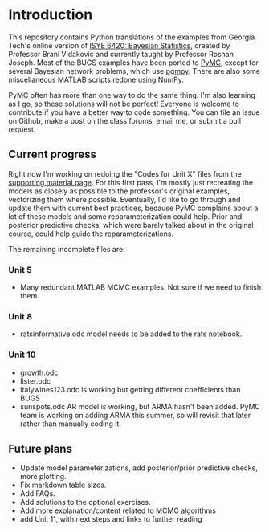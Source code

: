 # Introduction

This repository contains Python translations of the examples from Georgia Tech's online version of [ISYE 6420: Bayesian Statistics](https://www2.isye.gatech.edu/isye6420/), created by Professor Brani Vidakovic and currently taught by Professor Roshan Joseph. Most of the BUGS examples have been ported to [PyMC](https://docs.pymc.io/), except for several Bayesian network problems, which use [pgmpy](https://pgmpy.org/). There are also some miscellaneous MATLAB scripts redone using NumPy.

PyMC often has more than one way to do the same thing. I'm also learning as I go, so these solutions will not be perfect! Everyone is welcome to contribute if you have a better way to code something. You can file an issue on Github, make a post on the class forums, email me, or submit a pull request.

## Current progress

Right now I'm working on redoing the "Codes for Unit X" files from the [supporting material page](https://www2.isye.gatech.edu/isye6420/supporting.html). For this first pass, I'm mostly just recreating the models as closely as possible to the professor's original examples, vectorizing them where possible. Eventually, I'd like to go through and update them with current best practices, because PyMC complains about a lot of these models and some reparameterization could help. Prior and posterior predictive checks, which were barely talked about in the original course, could help guide the reparameterizations.

The remaining incomplete files are:

### Unit 5

- Many redundant MATLAB MCMC examples. Not sure if we need to finish them.

### Unit 8

- ratsinformative.odc model needs to be added to the rats notebook.

### Unit 10

- growth.odc
- lister.odc
- italywines123.odc is working but getting different coefficients than BUGS
- sunspots.odc AR model is working, but ARMA hasn't been added. PyMC team is working on adding ARMA this summer, so will revisit that later rather than manually coding it.

## Future plans

- Update model parameterizations, add posterior/prior predictive checks, more plotting.
- Fix markdown table sizes.
- Add FAQs.
- Add solutions to the optional exercises.
- Add more explanation/content related to MCMC algorithms
- add Unit 11, with next steps and links to further reading
